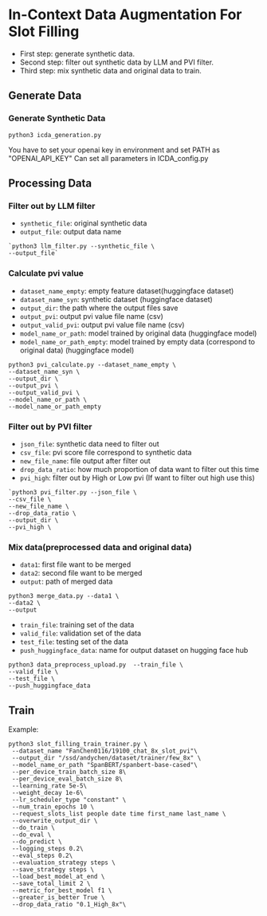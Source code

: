 # In-Context Data Augmentation For Slot Filling
* First step: generate synthetic data.
* Second step: filter out synthetic data by LLM and PVI filter.
* Third step: mix synthetic data and original data to train.

## Generate Data
### Generate Synthetic Data
`python3 icda_generation.py`

You have to set your openai key in environment and set PATH as "OPENAI_API_KEY"
Can set all parameters in ICDA_config.py

## Processing Data
### Filter out by LLM filter
* `synthetic_file`: original synthetic data
* `output_file`: output data name
```
`python3 llm_filter.py --synthetic_file \
--output_file`
```
### Calculate pvi value
* `dataset_name_empty`: empty feature dataset(huggingface dataset)
* `dataset_name_syn`: synthetic dataset (huggingface dataset)
* `output_dir`: the path where the output files save 
* `output_pvi`: output pvi value file name (csv)
* `output_valid_pvi`: output pvi value file name (csv)
* `model_name_or_path`: model trained by original data (huggingface model)
* `model_name_or_path_empty`: model trained by empty data (correspond to original data) (huggingface model)
```
python3 pvi_calculate.py --dataset_name_empty \
--dataset_name_syn \
--output_dir \
--output_pvi \
--output_valid_pvi \
--model_name_or_path \
--model_name_or_path_empty
```
### Filter out by PVI filter
* `json_file`: synthetic data need to filter out
* `csv_file`: pvi score file correspond to synthetic data
* `new_file_name`: file output after filter out
* `drop_data_ratio`: how much proportion of data want to filter out this time
* `pvi_high`: filter out by High or Low pvi (If want to filter out high use this)

```
`python3 pvi_filter.py --json_file \
--csv_file \
--new_file_name \
--drop_data_ratio \
--output_dir \
--pvi_high \
```
### Mix data(preprocessed data and original data)
* `data1`: first file want to be merged
* `data2`: second file want to be merged
* `output`: path of merged data
```
python3 merge_data.py --data1 \
--data2 \
--output
```
* `train_file`: training set of the data
* `valid_file`: validation set of the data
* `test_file`: testing set of the data
* `push_huggingface_data`: name for output dataset on hugging face hub
```
python3 data_preprocess_upload.py  --train_file \
--valid_file \
--test_file \
--push_huggingface_data
```

## Train
Example:   

```
python3 slot_filling_train_trainer.py \
 --dataset_name "FanChen0116/19100_chat_8x_slot_pvi"\
 --output_dir "/ssd/andychen/dataset/trainer/few_8x" \
 --model_name_or_path "SpanBERT/spanbert-base-cased"\
 --per_device_train_batch_size 8\
 --per_device_eval_batch_size 8\
 --learning_rate 5e-5\
 --weight_decay 1e-6\
 --lr_scheduler_type "constant" \
 --num_train_epochs 10 \
 --request_slots_list people date time first_name last_name \
 --overwrite_output_dir \
 --do_train \
 --do_eval \
 --do_predict \
 --logging_steps 0.2\
 --eval_steps 0.2\
 --evaluation_strategy steps \
 --save_strategy steps \
 --load_best_model_at_end \
 --save_total_limit 2 \
 --metric_for_best_model f1 \
 --greater_is_better True \
 --drop_data_ratio "0.1_High_8x"\
```
